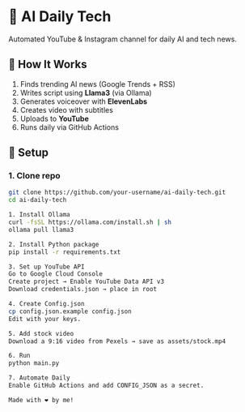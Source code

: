 # 🤖 AI Daily Tech

Automated YouTube & Instagram channel for daily AI and tech news.

## 🔧 How It Works
1. Finds trending AI news (Google Trends + RSS)
2. Writes script using **Llama3** (via Ollama)
3. Generates voiceover with **ElevenLabs**
4. Creates video with subtitles
5. Uploads to **YouTube**
6. Runs daily via GitHub Actions

## 🚀 Setup

### 1. Clone repo
```bash
git clone https://github.com/your-username/ai-daily-tech.git
cd ai-daily-tech

1. Install Ollama
curl -fsSL https://ollama.com/install.sh | sh
ollama pull llama3

2. Install Python package
pip install -r requirements.txt

3. Set up YouTube API
Go to Google Cloud Console
Create project → Enable YouTube Data API v3
Download credentials.json → place in root

4. Create Config.json
cp config.json.example config.json
Edit with your keys.

5. Add stock video
Download a 9:16 video from Pexels → save as assets/stock.mp4

6. Run
python main.py

7. Automate Daily
Enable GitHub Actions and add CONFIG_JSON as a secret.

Made with ❤️ by me!
